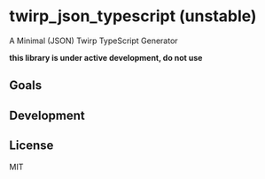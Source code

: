 
# twirp_json_typescript (unstable)

A Minimal (JSON) Twirp TypeScript Generator

**this library is under active development, do not use**

## Goals

## Development

## License

MIT
